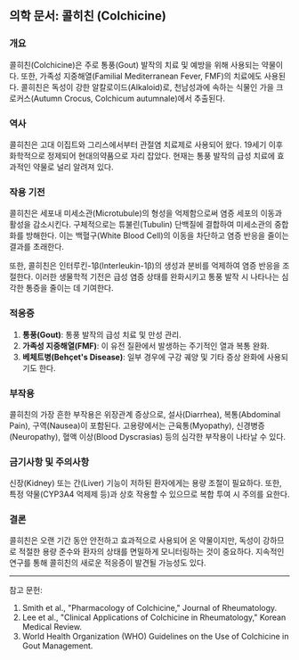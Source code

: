 

## 의학 문서: 콜히친 (Colchicine)

### 개요
콜히친(Colchicine)은 주로 통풍(Gout) 발작의 치료 및 예방을 위해 사용되는 약물이다. 또한, 가족성 지중해열(Familial Mediterranean Fever, FMF)의 치료에도 사용된다. 콜히친은 독성이 강한 알칼로이드(Alkaloid)로, 천남성과에 속하는 식물인 가을 크로커스(Autumn Crocus, Colchicum autumnale)에서 추출된다.

### 역사
콜히친은 고대 이집트와 그리스에서부터 관절염 치료제로 사용되어 왔다. 19세기 이후 화학적으로 정제되어 현대의약품으로 자리 잡았다. 현재는 통풍 발작의 급성 치료에 효과적인 약물로 널리 알려져 있다.

### 작용 기전
콜히친은 세포내 미세소관(Microtubule)의 형성을 억제함으로써 염증 세포의 이동과 활성을 감소시킨다. 구체적으로는 튜불린(Tubulin) 단백질에 결합하여 미세소관의 중합화를 방해한다. 이는 백혈구(White Blood Cell)의 이동을 차단하고 염증 반응을 줄이는 결과를 초래한다.

또한, 콜히친은 인터루킨-1β(Interleukin-1β)의 생성과 분비를 억제하여 염증 반응을 조절한다. 이러한 생물학적 기전은 급성 염증 상태를 완화시키고 통풍 발작 시 나타나는 심각한 통증을 줄이는 데 기여한다.

### 적응증
1. **통풍(Gout)**: 통풍 발작의 급성 치료 및 만성 관리.
2. **가족성 지중해열(FMF)**: 이 유전 질환에서 발생하는 주기적인 열과 복통 완화.
3. **베체트병(Behçet's Disease)**: 일부 경우에 구강 궤양 및 기타 증상 완화에 사용되기도 한다.

### 부작용
콜히친의 가장 흔한 부작용은 위장관계 증상으로, 설사(Diarrhea), 복통(Abdominal Pain), 구역(Nausea)이 포함된다. 고용량에서는 근육통(Myopathy), 신경병증(Neuropathy), 혈액 이상(Blood Dyscrasias) 등의 심각한 부작용이 나타날 수 있다.

### 금기사항 및 주의사항
신장(Kidney) 또는 간(Liver) 기능이 저하된 환자에게는 용량 조절이 필요하다. 또한, 특정 약물(CYP3A4 억제제 등)과 상호 작용할 수 있으므로 복합 투여 시 주의를 요한다.

### 결론
콜히친은 오랜 기간 동안 안전하고 효과적으로 사용되어 온 약물이지만, 독성이 강하므로 적절한 용량 준수와 환자의 상태를 면밀하게 모니터링하는 것이 중요하다. 지속적인 연구를 통해 콜히친의 새로운 적응증이 발견될 가능성도 있다.

---

참고 문헌:
1. Smith et al., "Pharmacology of Colchicine," Journal of Rheumatology.
2. Lee et al., "Clinical Applications of Colchicine in Rheumatology," Korean Medical Review.
3. World Health Organization (WHO) Guidelines on the Use of Colchicine in Gout Management.
